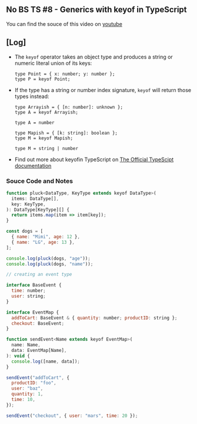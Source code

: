 ## No BS TS #8 - Generics with keyof in TypeScript

You can find the souce of this video on [youtube](https://youtu.be/4XTj6sIGTdc)

## [Log]

- The `keyof` operator takes an object type and produces a string or numeric literal union of its keys:
  ```
  type Point = { x: number; y: number };
  type P = keyof Point;
  ```
- If the type has a string or number index signature, `keyof` will return those types instead:

  ```
  type Arrayish = { [n: number]: unknown };
  type A = keyof Arrayish;

  type A = number

  type Mapish = { [k: string]: boolean };
  type M = keyof Mapish;

  type M = string | number
  ```

- Find out more about keyofin TypeScript on [The Official TypeScipt documentation](https://www.typescriptlang.org/docs/handbook/2/keyof-types.html#the-keyof-type-operator)

### Souce Code and Notes

```javascript
function pluck<DataType, KeyType extends keyof DataType>(
  items: DataType[],
  key: KeyType,
): DataType[KeyType][] {
  return items.map(item => item[key]);
}

const dogs = [
  { name: "Mimi", age: 12 },
  { name: "LG", age: 13 },
];

console.log(pluck(dogs, "age"));
console.log(pluck(dogs, "name"));

// creating an event type

interface BaseEvent {
  time: number;
  user: string;
}

interface EventMap {
  addToCart: BaseEvent & { quantity: number; productID: string };
  checkout: BaseEvent;
}

function sendEvent<Name extends keyof EventMap>(
  name: Name,
  data: EventMap[Name],
): void {
  console.log([name, data]);
}

sendEvent("addToCart", {
  productID: "foo",
  user: "baz",
  quantity: 1,
  time: 10,
});

sendEvent("checkout", { user: "mars", time: 20 });

```
